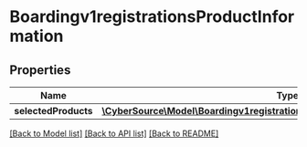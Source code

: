 # Boardingv1registrationsProductInformation

## Properties
Name | Type | Description | Notes
------------ | ------------- | ------------- | -------------
**selectedProducts** | [**\CyberSource\Model\Boardingv1registrationsProductInformationSelectedProducts**](Boardingv1registrationsProductInformationSelectedProducts.md) |  | [optional] 

[[Back to Model list]](../README.md#documentation-for-models) [[Back to API list]](../README.md#documentation-for-api-endpoints) [[Back to README]](../README.md)


